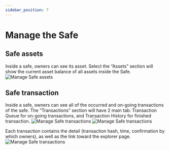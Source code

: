 ```yaml
---
sidebar_position: 7
---
```


# Manage the Safe

## Safe assets

Inside a safe, owners can see its asset. Select the “Assets” section will show the current asset balance of all assets inside the Safe.
![Manage Safe assets](/img/pyxis-safe/safe_asset_1.png)

## Safe transaction

Inside a safe, owners can see all of the occurred and on-going transactions of the safe. The “Transactions” section will have 2 main tab: Transaction Queue for on-going transactions, and Transaction History for finished transaction.
![Manage Safe transactions](/img/pyxis-safe/safe_transaction_1.png)
![Manage Safe transactions](/img/pyxis-safe/safe_transaction_2.png)

Each transaction contains the detail (transaction hash, time, confirmation by which owners), as well as the link toward the explorer page.
![Manage Safe transactions](/img/pyxis-safe/safe_transaction_3.png)
